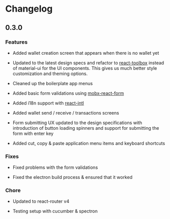 Changelog
=========

## 0.3.0

### Features

- Added wallet creation screen that appears when there is no wallet yet

- Updated to the latest design specs and refactor to 
[react-toolbox](http://react-toolbox.com/) instead of
material-ui for the UI components. This gives us much better style 
customization and theming options.

- Cleaned up the boilerplate app menus

- Added basic form validations using [mobx-react-form](https://github.com/foxhound87/mobx-react-form)

- Added i18n support with [react-intl](https://github.com/yahoo/react-intl)

- Added wallet send / receive / transactions screens

- Form submitting UX updated to the design specifications with introduction of button loading spinners
and support for submitting the form with enter key

- Added cut, copy & paste application menu items and keyboard shortcuts 

### Fixes

- Fixed problems with the form validations

- Fixed the electron build process & ensured that it worked

### Chore

- Updated to react-router v4

- Testing setup with cucumber & spectron
